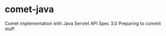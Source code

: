 comet-java
==========

Comet implementation with Java Servlet API Spec 3.0
Preparing to commit stuff
